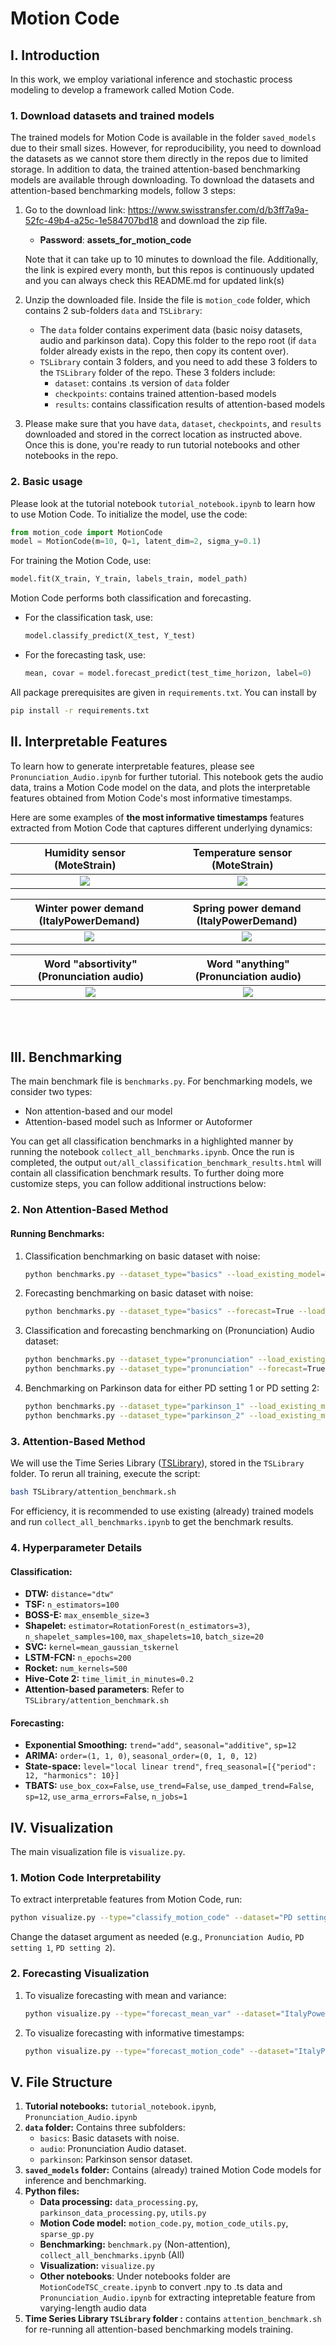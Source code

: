 # Motion Code

## I. Introduction
In this work, we employ variational inference and stochastic process modeling to develop a framework called
Motion Code.

### 1. Download datasets and trained models
The trained models for Motion Code is available in the folder `saved_models` due to their small sizes. However, for reproducibility, you need to download the datasets as we cannot store them directly in the repos due to limited storage. In addition to data, the trained attention-based benchmarking models are available
through downloading. To download the datasets and attention-based benchmarking models, follow 3 steps:
1. Go to the download link: https://www.swisstransfer.com/d/b3ff7a9a-52fc-49b4-a25c-1e584707bd18 and download
the zip file. 
   * <b>Password</b>: <b>assets_for_motion_code</b>
   
   Note that it can take up to 10 minutes to download the file. Additionally, the link is expired every month,
but this repos is continuously updated and you can always check this README.md for updated link(s)

2. Unzip the downloaded file. Inside the file is `motion_code` folder, which contains 2 sub-folders `data` and `TSLibrary`:
   * The `data` folder contains experiment data (basic noisy datasets, audio and parkinson data). Copy
   this folder to the repo root (if `data` folder already exists in the repo, then copy its content over).
   * `TSLibrary` contain 3 folders, and you need to add these 3 folders to the `TSLibrary` folder of the repo.
   These 3 folders include:
      * `dataset`: contains .ts version of `data` folder
      * `checkpoints`: contains trained attention-based models
      * `results`: contains classification results of attention-based models
      
3. Please make sure that you have `data`, `dataset`, `checkpoints`, and `results` downloaded and stored in
the correct location as instructed above. Once this is done, you're ready to run tutorial notebooks and other
notebooks in the repo.

### 2. Basic usage
Please look at the tutorial notebook `tutorial_notebook.ipynb` to learn how to use Motion Code.
To initialize the model, use the code:
```python
from motion_code import MotionCode
model = MotionCode(m=10, Q=1, latent_dim=2, sigma_y=0.1)
```

For training the Motion Code, use:
```python
model.fit(X_train, Y_train, labels_train, model_path)
```

Motion Code performs both classification and forecasting.
- For the classification task, use:
  ```python
  model.classify_predict(X_test, Y_test)
  ```
- For the forecasting task, use:
  ```python
  mean, covar = model.forecast_predict(test_time_horizon, label=0)
  ```

All package prerequisites are given in `requirements.txt`. You can install by 
```sh
pip install -r requirements.txt
```

## II. Interpretable Features
To learn how to generate interpretable features, please see `Pronunciation_Audio.ipynb` for further tutorial.
This notebook gets the audio data, trains a Motion Code model on the data, and plots the interpretable features
obtained from Motion Code's most informative timestamps.

Here are some examples of <b>the most informative timestamps</b> features extracted from Motion Code
that captures different underlying dynamics:

Humidity sensor (MoteStrain)                 |  Temperature sensor (MoteStrain)
:-------------------------:|:-----------------------------:
![](out/multiple/MoteStrain0.png)  |  ![](out/multiple/MoteStrain1.png)

Winter power demand (ItalyPowerDemand)              |  Spring power demand (ItalyPowerDemand)
:-------------------------:|:-------------------------:
![](out/multiple/ItalyPowerDemand0.png)  |  ![](out/multiple/ItalyPowerDemand1.png)

Word "absortivity" (Pronunciation audio)              |  Word "anything" (Pronunciation audio) 
:-------------------------:|:-------------------------:
![](out/multiple/test_audio0.png)  |  ![](out/multiple/test_audio1.png)

<br></br>

## III. Benchmarking
The main benchmark file is `benchmarks.py`.
For benchmarking models, we consider two types: 
* Non attention-based and our model
* Attention-based model such as Informer or Autoformer

You can get all classification benchmarks in a highlighted manner by running the notebook `collect_all_benchmarks.ipynb`. Once the run is completed, the output `out/all_classification_benchmark_results.html` will contain all classification benchmark results. To further doing more customize steps, you can follow additional instructions below:

### 2. Non Attention-Based Method
#### Running Benchmarks:
1. Classification benchmarking on basic dataset with noise:
   ```sh
   python benchmarks.py --dataset_type="basics" --load_existing_model=True --load_existing_data=True --output_path="out/classify_basics.csv"
   ```
2. Forecasting benchmarking on basic dataset with noise:
   ```sh
   python benchmarks.py --dataset_type="basics" --forecast=True --load_existing_model=True --load_existing_data=True --output_path="out/forecast_basics.csv"
   ```
3. Classification and forecasting benchmarking on (Pronunciation) Audio dataset:
   ```sh
   python benchmarks.py --dataset_type="pronunciation" --load_existing_model=True --load_existing_data=True --output_path="out/classify_pronunciation.csv"
   python benchmarks.py --dataset_type="pronunciation" --forecast=True --load_existing_model=True --load_existing_data=True --output_path="out/forecast_pronunciation.csv"
   ```
4. Benchmarking on Parkinson data for either PD setting 1 or PD setting 2:
   ```sh
   python benchmarks.py --dataset_type="parkinson_1" --load_existing_model=True --output_path="out/classify_parkinson_1.csv"
   python benchmarks.py --dataset_type="parkinson_2" --load_existing_model=True --output_path="out/classify_parkinson_2.csv"
   ```

### 3. Attention-Based Method
We will use the Time Series Library ([TSLibrary](https://github.com/thuml/Time-Series-Library/)), stored in the `TSLibrary` folder.
To rerun all training, execute the script:
```sh
bash TSLibrary/attention_benchmark.sh
```
For efficiency, it is recommended to use existing (already) trained models and run `collect_all_benchmarks.ipynb` to get the benchmark results.

### 4. Hyperparameter Details
#### Classification:
- **DTW:** `distance="dtw"`
- **TSF:** `n_estimators=100`
- **BOSS-E:** `max_ensemble_size=3`
- **Shapelet:** `estimator=RotationForest(n_estimators=3)`, `n_shapelet_samples=100`, `max_shapelets=10`, `batch_size=20`
- **SVC:** `kernel=mean_gaussian_tskernel`
- **LSTM-FCN:** `n_epochs=200`
- **Rocket:** `num_kernels=500`
- **Hive-Cote 2:** `time_limit_in_minutes=0.2`
- **Attention-based parameters**: Refer to `TSLibrary/attention_benchmark.sh`

#### Forecasting:
- **Exponential Smoothing:** `trend="add"`, `seasonal="additive"`, `sp=12`
- **ARIMA:** `order=(1, 1, 0)`, `seasonal_order=(0, 1, 0, 12)`
- **State-space:** `level="local linear trend"`, `freq_seasonal=[{"period": 12, "harmonics": 10}]`
- **TBATS:** `use_box_cox=False`, `use_trend=False`, `use_damped_trend=False`, `sp=12`, `use_arma_errors=False`, `n_jobs=1`

## IV. Visualization
The main visualization file is `visualize.py`.

### 1. Motion Code Interpretability
To extract interpretable features from Motion Code, run:
```sh
python visualize.py --type="classify_motion_code" --dataset="PD setting 2"
```
Change the dataset argument as needed (e.g., `Pronunciation Audio`, `PD setting 1`, `PD setting 2`).

### 2. Forecasting Visualization
1. To visualize forecasting with mean and variance:
   ```sh
   python visualize.py --type="forecast_mean_var" --dataset="ItalyPowerDemand"
   ```
2. To visualize forecasting with informative timestamps:
   ```sh
   python visualize.py --type="forecast_motion_code" --dataset="ItalyPowerDemand"
   ```

## V. File Structure
1. **Tutorial notebooks:** `tutorial_notebook.ipynb`, `Pronunciation_Audio.ipynb`
2. **`data` folder:**  Contains three subfolders:
   - `basics`: Basic datasets with noise.
   - `audio`: Pronunciation Audio dataset.
   - `parkinson`: Parkinson sensor dataset.
3. **`saved_models` folder:** Contains (already) trained Motion Code models for inference and benchmarking.
4. **Python files:**
   - **Data processing:** `data_processing.py`, `parkinson_data_processing.py`, `utils.py`
   - **Motion Code model:** `motion_code.py`, `motion_code_utils.py`, `sparse_gp.py`
   - **Benchmarking:** `benchmark.py` (Non-attention), `collect_all_benchmarks.ipynb` (All)
   - **Visualization:** `visualize.py`
   - **Other notebooks**: Under notebooks folder are `MotionCodeTSC_create.ipynb` to convert .npy to .ts data
   and `Pronunciation_Audio.ipynb` for extracting intepretable feature from varying-length audio data
5. **Time Series Library `TSLibrary` folder :**  contains `attention_benchmark.sh` for re-running all attention-based benchmarking models training.
